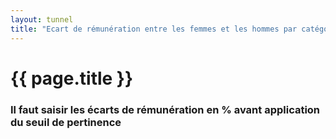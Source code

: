 ```yaml
---
layout: tunnel
title: "Ecart de rémunération entre les femmes et les hommes par catégorie socioprofessionnelle"
---
```


<hgroup>
  <h1>{{ page.title }}</h1>
  <h3>Il faut saisir les écarts de rémunération en % avant application du seuil de pertinence</h3>
</hgroup>

